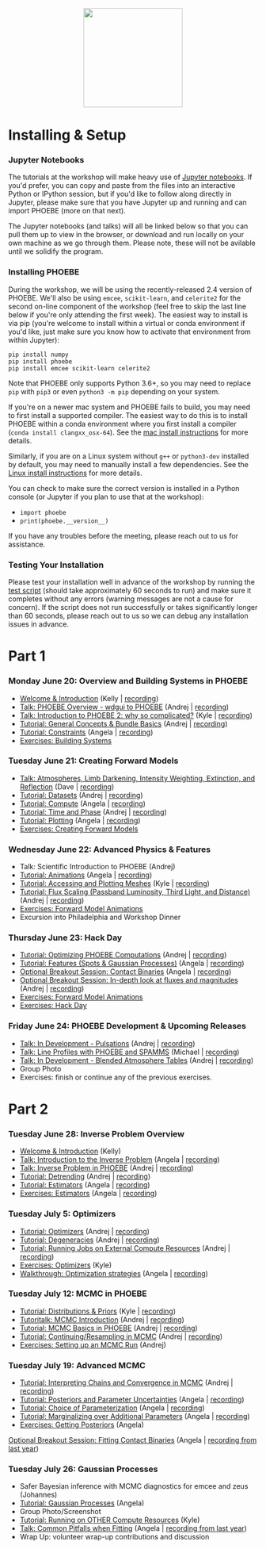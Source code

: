 
<div style="text-align: center">
<a href="http://phoebe-project.org/static/workshops/PHOEBE_workshop_4.jpg" target="_blank" rel="noopener noreferrer"><img src="http://phoebe-project.org/images/workshops/PHOEBE_workshop_4_thumb.jpg" height="200" maxWidth="80%"/></a>
</div>

# Installing & Setup

### Jupyter Notebooks

The tutorials at the workshop will make heavy use of [Jupyter notebooks](https://jupyter.org/install).  If you'd prefer, you can copy and paste from the files into an interactive Python or IPython session, but if you'd like to follow along directly in Jupyter, please make sure that you have Jupyter up and running and can import PHOEBE (more on that next).

The Jupyter notebooks (and talks) will all be linked below so that you can pull them up to view in the browser, or download and run locally on your own machine as we go through them. Please note, these will not be avilable until we solidify the program.

### Installing PHOEBE

During the workshop, we will be using the recently-released 2.4 version of PHOEBE.  We'll also be using `emcee`, `scikit-learn`, and `celerite2` for the second on-line component of the workshop (feel free to skip the last line below if you're only attending the first week).  The easiest way to install is via pip (you're welcome to install within a virtual or conda environment if you'd like, just make sure you know how to activate that environment from within Jupyter):

```
pip install numpy
pip install phoebe
pip install emcee scikit-learn celerite2
```

Note that PHOEBE only supports Python 3.6+, so you may need to replace `pip` with `pip3` or even `python3 -m pip` depending on your system.

If you're on a newer mac system and PHOEBE fails to build, you may need to first install a supported compiler.  The easiest way to do this is to install PHOEBE within a conda environment where you first install a compiler (`conda install clangxx_osx-64`).  See the [mac install instructions](http://phoebe-project.org/install/latest/mac/auto) for more details.

Similarly, if you are on a Linux system without `g++` or `python3-dev` installed by default, you may need to manually install a few dependencies.  See the [Linux install instructions](http://phoebe-project.org/install/latest/linux/auto) for more details.

You can check to make sure the correct version is installed in a Python console (or Jupyter if you plan to use that at the workshop):

* `import phoebe`
* `print(phoebe.__version__)`

If you have any troubles before the meeting, please reach out to us for assistance.


### Testing Your Installation


Please test your installation well in advance of the workshop by running the [test script](https://raw.githubusercontent.com/phoebe-project/phoebe2-workshop/2022june/test_install.py) (should take approximately 60 seconds to run) and make sure it completes without any errors (warning messages are not a cause for concern).  If the script does not run successfully or takes significantly longer than 60 seconds, please reach out to us so we can debug any installation issues in advance.

# Part 1

### Monday June 20: Overview and Building Systems in PHOEBE

* [Welcome & Introduction](https://docs.google.com/presentation/d/e/2PACX-1vRMXSVmy3BlJDXqQnmC_PPvuO-kQ1-NAPWEz-gk5laHL0w7kSC75EcXInDY6ZHMPsTJopfPCAfX5z-g/pub?start=false&loop=false&delayms=3000) (Kelly | [recording](https://vums-web.villanova.edu/Mediasite/channel/fourth-phoebe-workshop/watch/041b858ed1a545e497789da48172e1041d))
* [Talk: PHOEBE Overview - wdgui to PHOEBE](https://docs.google.com/presentation/d/e/2PACX-1vTcg5sbS9wdqg5b5g1fwe_VoyMG1THPX6mQx4VDbvZOUfKMS6FAd8pYcBl0HeyN5prpDzi54nNZfVB7/pub?start=false&loop=false&delayms=3000) (Andrej | [recording](https://vums-web.villanova.edu/Mediasite/channel/fourth-phoebe-workshop/watch/6e0fc1a303c7410fb2e1549b070364061d))
* [Talk: Introduction to PHOEBE 2: why so complicated?](https://docs.google.com/presentation/d/e/2PACX-1vQJKn6aqRFU6eJ34TZRJqllb7fOm6f-vaiBnXMkdaqV2MNGtjCSLM_iVDEP49naPiWH36yjbq1ugbLj/pub?start=false&loop=false&delayms=3000) (Kyle | [recording](https://vums-web.villanova.edu/Mediasite/channel/fourth-phoebe-workshop/watch/deb1dadab3e749869abfa9ccb0e32b8c1d))
* [Tutorial: General Concepts & Bundle Basics](./Tutorial_01_bundle_basics.ipynb) (Andrej | [recording](https://vums-web.villanova.edu/Mediasite/channel/fourth-phoebe-workshop/watch/abbdddf173f647c79c8ba7816b8ed5171d))
* [Tutorial: Constraints](./Tutorial_02_constraints.ipynb) (Angela | [recording](https://vums-web.villanova.edu/Mediasite/channel/fourth-phoebe-workshop/watch/8d42ebfc7e884e79949c3c5c0fdd6b821d))
* [Exercises: Building Systems](./Exercises_01_building_systems.ipynb)


### Tuesday June 21: Creating Forward Models

* [Talk: Atmospheres, Limb Darkening, Intensity Weighting, Extinction, and Reflection](https://docs.google.com/presentation/d/e/2PACX-1vTX__cTcowjUGuJ18jYY85tWX9VjjYEu7ISEkLgMMFKSFUNNFPHRreGW_LaUjSsQF62-M5od-J37LAu/pub?start=false&loop=false&delayms=3000) (Dave | [recording](https://villanova.zoom.us/rec/play/jnVnZB3zHfvBWyzc05c_BtiNry0Zhs1ZJgNVyzBgT3E4zuvulqKCZAzWzKW_YLkR63fUj52bqMpNSRn_.-KePrQm8hToe0AaH?startTime=1655816634000&_x_zm_rtaid=pF3w6te9StyTu82-N3L2kg.1655987342438.40ced37e340d57c15326873d874d9553&_x_zm_rhtaid=741))
* [Tutorial: Datasets](./Tutorial_03_datasets.ipynb) (Andrej | [recording](http://phoebe-project.org/static/workshops/2022june/2022.06.21.02_datasets.mp4))
* [Tutorial: Compute](./Tutorial_04_compute.ipynb) (Angela | [recording](http://phoebe-project.org/static/workshops/2022june/2022.06.21.03_compute.mp4))
* [Tutorial: Time and Phase](./Tutorial_05_time_and_phase.ipynb) (Andrej | [recording](https://villanova.zoom.us/rec/share/UGQ_6ctjZQC_Wd7pqxVaF6pukjFfsZE0Xpdcv7QK3zNiNoP1COnWyYuZzrCQt1CU.chDhgZpJmlKjtLST?startTime=1655832876000))
* [Tutorial: Plotting](./Tutorial_06_plotting.ipynb) (Angela | [recording](http://phoebe-project.org/static/workshops/2022june/2022.06.21.05_plotting.mp4))
* [Exercises: Creating Forward Models](./Exercises_02_forward_models.ipynb)


### Wednesday June 22: Advanced Physics & Features


* Talk: Scientific Introduction to PHOEBE (Andrej)
* [Tutorial: Animations](./Tutorial_07_animations.ipynb) (Angela | [recording](http://phoebe-project.org/static/workshops/2022june/2022.06.22.02_animations.mp4))
* [Tutorial: Accessing and Plotting Meshes](./Tutorial_08_meshes.ipynb) (Kyle | [recording](http://phoebe-project.org/static/workshops/2022june/2022.06.22.03_meshes.mp4))
* [Tutorial: Flux Scaling (Passband Luminosity, Third Light, and Distance)](./Tutorial_09_pblum_l3_distance.ipynb) (Andrej | [recording](http://phoebe-project.org/static/workshops/2022june/2022.06.22.04_pblum_l3_distance.mp4))
* [Exercises: Forward Model Animations](./Exercises_03_animations.ipynb)
* Excursion into Philadelphia and Workshop Dinner


### Thursday June 23: Hack Day


* [Tutorial: Optimizing PHOEBE Computations](./Tutorial_11_optimizing_computations.ipynb) (Andrej | [recording](http://phoebe-project.org/static/workshops/2022june/2022.06.23.01_optimizing_computations.mp4))
* [Tutorial: Features (Spots & Gaussian Processes)](./Tutorial_10_features.ipynb) (Angela | [recording](http://phoebe-project.org/static/workshops/2022june/2022.06.23.02_features.mp4))
* [Optional Breakout Session: Contact Binaries](./Tutorial_12_semidetached_contact.ipynb) (Angela | [recording](http://phoebe-project.org/static/workshops/2022june/2022.06.23.03_semidetached_contact.mp4))
* [Optional Breakout Session: In-depth look at fluxes and magnitudes](./Tutorial_13_flux_calibration.ipynb) (Andrej | [recording](http://phoebe-project.org/static/workshops/2022june/2022.06.23.04_flux_calibration.mp4))
* [Exercises: Forward Model Animations](./Exercises_03_animations.ipynb)
* [Exercises: Hack Day](./Exercises_04_hack_day.ipynb)


### Friday June 24: PHOEBE Development & Upcoming Releases


* [Talk: In Development - Pulsations](https://docs.google.com/presentation/d/e/2PACX-1vTY9f-XjDgw5knxFRDKpwNzNp8OMFMsH0nC9zYN1_TBxndnFuRSoKejpuDK34JJ_b0wrkfTlu5hy1Ki/pub?start=false&loop=false&delayms=3000) (Andrej | [recording](http://phoebe-project.org/static/workshops/2022june/2022.06.24.01_pulsations.mp4))
* [Talk: Line Profiles with PHOEBE and SPAMMS](https://docs.google.com/presentation/d/e/2PACX-1vRT4EwgIf7ocn8JJFyULGhaVJvi7c4zZT36ttaXJ8qN4krQ7uaX1QMUmlTpMcyBo_GhNRIVjlzHmAIM/pub?start=false&loop=false&delayms=3000) (Michael | [recording](http://phoebe-project.org/static/workshops/2022june/2022.06.24.02_spamms.mp4))
* [Talk: In Development - Blended Atmosphere Tables](https://docs.google.com/presentation/d/e/2PACX-1vStqWOOdGpaQcGbvKVU3uwPxfc70Dr1K_w3dHSas7dv3s48ZeBkWI4gjd0pqffJDc5Gjk9Z1CrCojY2/pub?start=false&loop=false&delayms=3000) (Andrej | [recording](http://phoebe-project.org/static/workshops/2022june/2022.06.24.03_blending.mp4))
* Group Photo
* Exercises: finish or continue any of the previous exercises.

# Part 2

### Tuesday June 28: Inverse Problem Overview

* [Welcome & Introduction](https://docs.google.com/presentation/d/e/2PACX-1vTm3753FQ-NpMrCgPPPLAb2vn0X-05BXoWYgftGLoJyNUXHhd0iih0zxCB4e9kwCEj14B52BL6tRLG9/pub?start=false&loop=false&delayms=3000) (Kelly)
* [Talk: Introduction to the Inverse Problem](https://docs.google.com/presentation/d/e/2PACX-1vR-fRxNcn5PEMQ6Rvq5dEHALVIDs62OqGDDaWr2liCNMrtcP-h6u4WztVxUhGoGvKQTh9DXyN9xXLYh/pub?start=false&loop=false&delayms=3000) (Angela | [recording](http://phoebe-project.org/static/workshops/2022june/2022.06.28.01_inverse_problem_intro.mp4))
* [Talk: Inverse Problem in PHOEBE](https://docs.google.com/presentation/d/e/2PACX-1vT_GwcoD_0Tz-5V1dEolYYFCMp2qxrfKqfySOCI9QU3rpMuR7ANGY_rDiLRZbXnrvTN57x6qndroC0Z/pub?start=false&loop=false&delayms=3000) (Andrej | [recording](http://phoebe-project.org/static/workshops/2022june/2022.06.28.02_inverse_problem_phoebe.mp4))
* [Tutorial: Detrending](./Tutorial_14_detrending.ipynb) (Andrej | [recording](http://phoebe-project.org/static/workshops/2022june/2022.06.28.03_detrending.mp4))
* [Tutorial: Estimators](./Tutorial_15_estimators.ipynb) (Angela | [recording](http://phoebe-project.org/static/workshops/2022june/2022.06.28.04_estimators.mp4))
* [Exercises: Estimators](./Exercises_06_estimators.ipynb) (Angela | [recording](http://phoebe-project.org/static/workshops/2022june/2022.06.28.05_exercises.mp4))


### Tuesday July 5: Optimizers

* [Tutorial: Optimizers](./Tutorial_17_optimizers.ipynb) (Andrej | [recording](http://phoebe-project.org/static/workshops/2022june/2022.07.05.01_optimizers.mp4))
* [Tutorial: Degeneracies](./Tutorial_16_degeneracy.ipynb) (Andrej | [recording](http://phoebe-project.org/static/workshops/2022june/2022.07.05.02_degeneracy.mp4))
* [Tutorial: Running Jobs on External Compute Resources](./Tutorial_18_server.ipynb) (Andrej | [recording](http://phoebe-project.org/static/workshops/2022june/2022.07.05.03_server.mp4))
* [Exercises: Optimizers](./Exercises_07_optimizers.ipynb) (Kyle)
* [Walkthrough: Optimization strategies](./optimizers_showcase.ipynb) (Angela | [recording](http://phoebe-project.org/static/workshops/2022june/2022.07.05.04_optimizers_showcase.mp4))


### Tuesday July 12: MCMC in PHOEBE

* [Tutorial: Distributions & Priors](./Tutorial_19_distributions.ipynb) (Kyle | [recording](http://phoebe-project.org/static/workshops/2022june/2022.07.12.01_distributions.mp4))
* [Tutoritalk: MCMC Introduction](./mcmc_generic.ipynb) (Andrej | [recording](http://phoebe-project.org/static/workshops/2022june/2022.07.12.02_mcmc_talk.mp4))
* [Tutorial: MCMC Basics in PHOEBE](./Tutorial_20_mcmc.ipynb) (Andrej | [recording](http://phoebe-project.org/static/workshops/2022june/2022.07.12.03_mcmc.mp4))
* [Tutorial: Continuing/Resampling in MCMC](./Tutorial_21_mcmc_continued.ipynb) (Andrej | [recording](http://phoebe-project.org/static/workshops/2022june/2022.07.12.04_mcmc_continued.mp4))
* [Exercises: Setting up an MCMC Run](./Exercises_08_mcmc.ipynb) (Andrej)

### Tuesday July 19: Advanced MCMC

* [Tutorial: Interpreting Chains and Convergence in MCMC](./Tutorial_22_convergence.ipynb) (Andrej | [recording](http://phoebe-project.org/static/workshops/2022june/2022.07.19.01_convergence.mp4))
* [Tutorial: Posteriors and Parameter Uncertainties](./Tutorial_23_posteriors.ipynb) (Angela | [recording](http://phoebe-project.org/static/workshops/2022june/2022.07.19.02_posteriors.mp4))
* [Tutorial: Choice of Parameterization](./Tutorial_24_parameterization.ipynb) (Angela | [recording](http://phoebe-project.org/static/workshops/2022june/2022.07.19.03_parameterization.mp4))
* [Tutorial: Marginalizing over Additional Parameters](./Tutorial_25_marginalization.ipynb) (Angela | [recording](http://phoebe-project.org/static/workshops/2022june/2022.07.19.04_marginalization.mp4))
* [Exercises: Getting Posteriors](./Exercises_09_posteriors.ipynb) (Angela)



[Optional Breakout Session: Fitting Contact Binaries](https://docs.google.com/presentation/d/e/2PACX-1vRrcYeotz37WyqXCmBQqwqH7dkHBUi-D6SMvAiZketoqlkGCmZ7vWhPgD46dx_pl_SCs3nPrNB4bOgV/pub?start=false&loop=false&delayms=3000) (Angela | [recording from last year](
http://phoebe-project.org/static/workshops/2021june/2021.06.30.00_breakouts_contacts_fitting.mp4))


### Tuesday July 26: Gaussian Processes


* Safer Bayesian inference with MCMC diagnostics for emcee and zeus (Johannes)
* [Tutorial: Gaussian Processes](./Tutorial_26_gaussian_processes.ipynb) (Angela)
* Group Photo/Screenshot
* [Tutorial: Running on OTHER Compute Resources](./Tutorial_27_server_other.ipynb) (Kyle)
* [Talk: Common Pitfalls when Fitting](https://docs.google.com/presentation/d/e/2PACX-1vTI2tTM7K307S8KRn_agtd_4IoXfwgA2_e4yfH47UzlwEdn0sl59tKSibZxHlfgbF43KPfWCgxgA1Fx/pub?start=false&loop=false&delayms=3000) (Angela | [recording from last year](http://phoebe-project.org/static/workshops/2021june/2021.07.01.02_fitting_pitfalls.mp4))
* Wrap Up: volunteer wrap-up contributions and discussion
